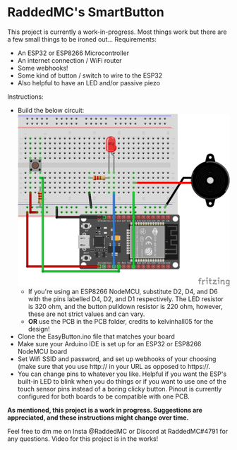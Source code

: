 # RaddedMC's SmartButton
This project is currently a work-in-progress. Most things work but there are a few small things to be ironed out...
Requirements:
 - An ESP32 or ESP8266 Microcontroller
 - An internet connection / WiFi router
 - Some webhooks!
 - Some kind of button / switch to wire to the ESP32
 - Also helpful to have an LED and/or passive piezo
 
Instructions:
 - Build the below circuit:
 ![Fritzing diagram of RaddedMC's SmartButton circuit](EasyButton-ESP32-BB.png)
   - If you're using an ESP8266 NodeMCU, substitute D2, D4, and D6 with the pins labelled D4, D2, and D1 respectively. The LED resistor is 320 ohm, and the button pulldown resistor is 220 ohm, however, these are not strict values and can vary.
   - **OR** use the PCB in the PCB folder, credits to kelvinhall05 for the design!
 - Clone the EasyButton.ino file that matches your board
 - Make sure your Arduino IDE is set up for an ESP32 or ESP8266 NodeMCU board
 - Set Wifi SSID and password, and set up webhooks of your choosing (make sure that you use http:// in your URL as opposed to https://. 
 - You can change pins to whatever you like. Helpful if you want the ESP's built-in LED to blink when you do things or if you want to use one of the touch sensor pins instead of a boring clicky button. Pinout is currently configured for both boards to be compatible with one PCB.
 
**As mentioned, this project is a work in progress. Suggestions are appreciated, and these instructions might change over time.**

Feel free to dm me on Insta @RaddedMC or Discord at RaddedMC#4791 for any questions. Video for this project is in the works!
